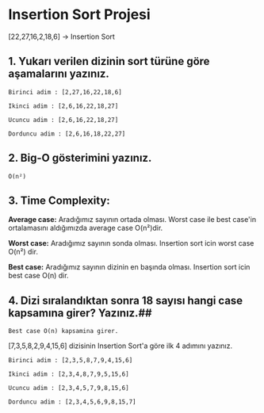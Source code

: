 # **Insertion Sort Projesi**
[22,27,16,2,18,6] -> Insertion Sort

## 1. Yukarı verilen dizinin sort türüne göre aşamalarını yazınız. ##

```
Birinci adim : [2,27,16,22,18,6]

Ikinci adim : [2,6,16,22,18,27]

Ucuncu adim : [2,6,16,22,18,27]

Dorduncu adim : [2,6,16,18,22,27]
```

## 2. Big-O gösterimini yazınız. ##
```
O(n²)
```
## 3. Time Complexity: ##

**Average case:** Aradığımız sayının ortada olması. Worst case ile best case'in ortalamasını aldığımızda average case O(n²)dir.

**Worst case:** Aradığımız sayının sonda olması. Insertion sort icin worst case O(n²) dir.

**Best case:** Aradığımız sayının dizinin en başında olması. Insertion sort icin best case O(n) dir.



## 4. Dizi sıralandıktan sonra 18 sayısı hangi case kapsamına girer? Yazınız.##
```
Best case O(n) kapsamina girer.
```
[7,3,5,8,2,9,4,15,6] dizisinin Insertion Sort'a göre ilk 4 adımını yazınız.

```
Birinci adim : [2,3,5,8,7,9,4,15,6]

Ikinci adim : [2,3,4,8,7,9,5,15,6]

Ucuncu adim : [2,3,4,5,7,9,8,15,6]

Dorduncu adim : [2,3,4,5,6,9,8,15,7]
```